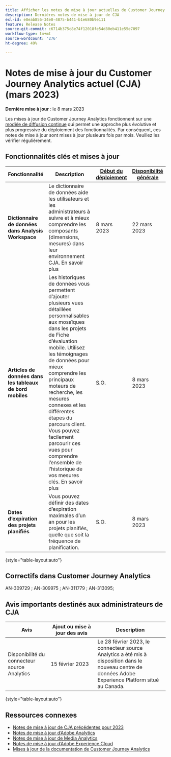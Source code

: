 ```yaml
---
title: Afficher les notes de mise à jour actuelles de Customer Journey Analytics
description: Dernières notes de mise à jour de CJA
exl-id: e8eab856-34e0-4875-b441-b1e680b9e111
feature: Release Notes
source-git-commit: c6714b375c8e74f12018fe54d80eb411e55e7097
workflow-type: tm+mt
source-wordcount: '276'
ht-degree: 49%

---
```


# Notes de mise à jour du Customer Journey Analytics actuel (CJA) (mars 2023)

**Dernière mise à jour** : le 8 mars 2023

Les mises à jour de Customer Journey Analytics fonctionnent sur une [modèle de diffusion continue](releases.md) qui permet une approche plus évolutive et plus progressive du déploiement des fonctionnalités. Par conséquent, ces notes de mise à jour sont mises à jour plusieurs fois par mois. Veuillez les vérifier régulièrement.

## Fonctionnalités clés et mises à jour

| Fonctionnalité | Description | [Début du déploiement](/help/release-notes/releases.md) | [Disponibilité générale](/help/release-notes/releases.md) |
| ----------- | ---------- | ----- | --- |
| **Dictionnaire de données dans Analysis Workspace** | Le dictionnaire de données aide les utilisateurs et les administrateurs à suivre et à mieux comprendre les composants (dimensions, mesures) dans leur environnement CJA. En savoir plus | 8 mars 2023 | 22 mars 2023 |
| **Articles de données dans les tableaux de bord mobiles** | Les historiques de données vous permettent d’ajouter plusieurs vues détaillées personnalisables aux mosaïques dans les projets de Fiche d’évaluation mobile. Utilisez les témoignages de données pour mieux comprendre les principaux moteurs de recherche, les mesures connexes et les différentes étapes du parcours client. Vous pouvez facilement parcourir ces vues pour comprendre l’ensemble de l’historique de vos mesures clés. En savoir plus | S.O. | 8 mars 2023 |
| **Dates d’expiration des projets planifiés** | Vous pouvez définir des dates d’expiration maximales d’un an pour les projets planifiés, quelle que soit la fréquence de planification. | S.O. | 8 mars 2023 |

{style="table-layout:auto"}

## Correctifs dans Customer Journey Analytics

AN-309729 ; AN-309975 ; AN-311779 ; AN-313095;

## Avis importants destinés aux administrateurs de CJA

| Avis | Ajout ou mise à jour des avis | Description |
| --- | --- | --- |
| Disponibilité du connecteur source Analytics | 15 février 2023 | Le 28 février 2023, le connecteur source Analytics a été mis à disposition dans le nouveau centre de données Adobe Experience Platform situé au Canada. |

{style="table-layout:auto"}

## Ressources connexes

* [Notes de mise à jour de CJA précédentes pour 2023](/help/release-notes/2023.md)
* [Notes de mise à jour d’Adobe Analytics](https://experienceleague.adobe.com/docs/analytics/release-notes/latest.html?lang=fr)
* [Notes de mise à jour de Media Analytics](https://experienceleague.adobe.com/docs/media-analytics/using/additional-resources/release-notes.html?lang=fr)
* [Notes de mise à jour d’Adobe Experience Cloud](https://experienceleague.adobe.com/docs/release-notes/experience-cloud/current.html?lang=fr)
* [Mises à jour de la documentation de Customer Journey Analytics](/help/release-notes/doc-changes.md)
